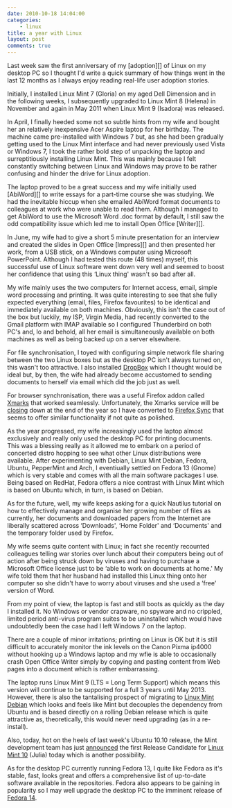 ```yaml
---
date: 2010-10-18 14:04:00
categories:
    - linux
title: a year with Linux
layout: post
comments: true
---
```

Last week saw the first anniversary of my [adoption][] of Linux on my
desktop PC so I thought I'd write a quick summary of how things went in
the last 12 months as I always enjoy reading real-life user adoption
stories.

Initially, I installed Linux Mint 7 (Gloria) on my aged Dell Dimension
and in the following weeks, I subsequently upgraded to Linux Mint 8
(Helena) in November and again in May 2011 when Linux Mint 9 (Isadora)
was released.

In April, I finally heeded some not so subtle hints from my wife and
bought her an relatively inexpensive Acer Aspire laptop for her
birthday. The machine came pre-installed with Windows 7 but, as she had
been gradually getting used to the Linux Mint interface and had never
previously used Vista or Windows 7, I took the rather bold step of
unpacking the laptop and surreptitiously installing Linux Mint. This was
mainly because I felt constantly switching between Linux and Windows may
prove to be rather confusing and hinder the drive for Linux adoption.

The laptop proved to be a great success and my wife initially used
[AbiWord][] to write essays for a part-time course she was studying. We
had the inevitable hiccup when she emailed AbiWord format documents to
colleagues at work who were unable to read them. Although I managed to
get AbiWord to use the Microsoft Word .doc format by default, I still
saw the odd compatibility issue which led me to install Open Office
[Writer][].

In June, my wife had to give a short 5 minute presentation for an
interview and created the slides in Open Office [Impress][] and then
presented her work, from a USB stick, on a Windows computer using
Microsoft PowerPoint. Although I had tested this route (48 times)
myself, this successful use of Linux software went down very well and
seemed to boost her confidence that using this ‘Linux thing' wasn't so
bad after all.

My wife mainly uses the two computers for Internet access, email, simple
word processing and printing. It was quite interesting to see that she
fully expected everything (email, files, Firefox favourites) to be
identical and immediately available on both machines. Obviously, this
isn't the case out of the box but luckily, my ISP, Virgin Media, had
recently converted to the Gmail platform with IMAP available so I
configured Thunderbird on both PC's and, lo and behold, all her email is
simultaneously available on both machines as well as being backed up on
a server elsewhere.

For file synchronisation, I toyed with configuring simple network file
sharing between the two Linux boxes but as the desktop PC isn't always
turned on, this wasn't too attractive. I also installed [DropBox][]
which I thought would be ideal but, by then, the wife had already become
accustomed to sending documents to herself via email which did the job
just as well.

For browser synchronisation, there was a useful Firefox addon called
[Xmarks][] that worked seamlessly. Unfortunately, the Xmarks service
will be [closing][] down at the end of the year so I have converted to
[Firefox Sync][] that seems to offer similar functionality if not quite
as polished.

As the year progressed, my wife increasingly used the laptop almost
exclusively and really only used the desktop PC for printing documents.
This was a blessing really as it allowed me to embark on a period of
concerted distro hopping to see what other Linux distributions were
available. After experimenting with Debian, Linux Mint Debian, Fedora,
Ubuntu, PepperMint and Arch, I eventiually settled on Fedora 13 (Gnome)
which is very stable and comes with all the main software packages I
use. Being based on RedHat, Fedora offers a nice contrast with Linux
Mint which is based on Ubuntu which, in turn, is based on Debian.

As for the future, well, my wife keeps asking for a quick Nautilus
tutorial on how to effectively manage and organise her growing number of
files as currently, her documents and downloaded papers from the
Internet are liberally scattered across ‘Downloads', ‘Home Folder' and
‘Documents' and the temporary folder used by Firefox.

My wife seems quite content with Linux; in fact she recently recounted
colleagues telling war stories over lunch about their computers being
out of action after being struck down by viruses and having to purchase
a Microsoft Office license just to be ‘able to work on documents at
home.' My wife told them that her husband had installed this Linux thing
onto her computer so she didn't have to worry about viruses and she used
a ‘free' version of Word.

From my point of view, the laptop is fast and still boots as quickly as
the day I installed it. No Windows or vendor crapware, no spyware and no
crippled, limited period anti-virus program suites to be uninstalled
which would have undoubtedly been the case had I left Windows 7 on the
laptop.

There are a couple of minor irritations; printing on Linux is OK but it
is still difficult to accurately monitor the ink levels on the Canon
Pixma ip4000 without hooking up a Windows laptop and my wfie is able to
occasionally crash Open Office Writer simply by copying and pasting
content from Web pages into a document which is rather embarrassing.

The laptop runs Linux Mint 9 (LTS = Long Term Support) which means this
version will continue to be supported for a full 3 years until May 2013.
However, there is also the tantalising prospect of migrating to [Linux
Mint Debian][] which looks and feels like Mint but decouples the
dependency from Ubuntu and is based directly on a rolling Debian release
which is quite attractive as, theoretically, this would never need
upgrading (as in a re-install).

Also, today, hot on the heels of last week's Ubuntu 10.10 release, the
Mint development team has just [announced][] the first Release Candidate
for [Linux Mint 10][] (Julia) today which is another possibility.

As for the desktop PC currently running Fedora 13, I quite like Fedora
as it's stable, fast, looks great and offers a comprehensive list of
up-to-date software available in the repositories. Fedora also appears
to be gaining in popularity so I may well upgrade the desktop PC to the
imminent release of [Fedora 14][].

  [Linux Mint Debian]: http://www.linuxmint.com/blog/?p=1527
  [announced]: http://www.linuxmint.com/blog/?p=1554
  [Linux Mint 10]: http://www.linuxmint.com/rel_julia_whatsnew.php
  [Fedora 14]: http://fedoraproject.org/get-prerelease
  [DropBox]: http://www.dropbox.com/
  [Xmarks]: https://addons.mozilla.org/en-US/firefox/addon/2410/
  [closing]: http://blog.xmarks.com/?p=1886
  [Firefox Sync]: https://addons.mozilla.org/en-US/firefox/addon/10868/
